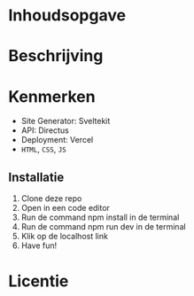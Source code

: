 # Inhoudsopgave

# Beschrijving
# Kenmerken
* Site Generator: Sveltekit
* API: Directus
* Deployment: Vercel
* `HTML`, `CSS`, `JS`

## Installatie
1. Clone deze repo
2. Open in een code editor
3. Run de command npm install in de terminal
4. Run de command npm run dev in de terminal
5. Klik op de localhost link
6. Have fun!


# Licentie
